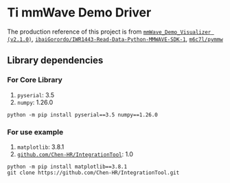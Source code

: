# Ti mmWave Demo Driver

The production reference of this project is from [`mmWave_Demo_Visualizer (v2.1.0)`](https://dev.ti.com/gallery/view/mmwave/mmWave_Demo_Visualizer/ver/2.1.0/), [`ibaiGorordo/IWR1443-Read-Data-Python-MMWAVE-SDK-1`](https://github.com/ibaiGorordo/IWR1443-Read-Data-Python-MMWAVE-SDK-1), [`m6c7l/pymmw`](https://github.com/m6c7l/pymmw)

## Library dependencies

### For Core Library

1. `pyserial`: 3.5
2. `numpy`: 1.26.0

```cli
python -m pip install pyserial==3.5 numpy==1.26.0
```

### For use example

1. `matplotlib`: 3.8.1
2. [`github.com/Chen-HR/IntegrationTool`](https://github.com/Chen-HR/IntegrationTool): 1.0

```cli
python -m pip install matplotlib==3.8.1
git clone https://github.com/Chen-HR/IntegrationTool.git
```
